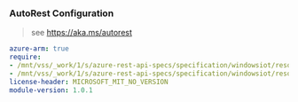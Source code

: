 ### AutoRest Configuration

> see https://aka.ms/autorest

``` yaml
azure-arm: true
require:
- /mnt/vss/_work/1/s/azure-rest-api-specs/specification/windowsiot/resource-manager/readme.md
- /mnt/vss/_work/1/s/azure-rest-api-specs/specification/windowsiot/resource-manager/readme.go.md
license-header: MICROSOFT_MIT_NO_VERSION
module-version: 1.0.1

```